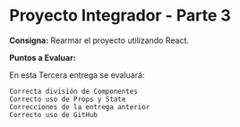 # Proyecto Integrador - Parte 3

**Consigna:** Rearmar el proyecto utilizando React.

**Puntos a Evaluar:**

En esta Tercera entrega se evaluará:

```
Correcta división de Componentes
Correcto uso de Props y State
Correcciones de la entrega anterior
Correcto uso de GitHub

```